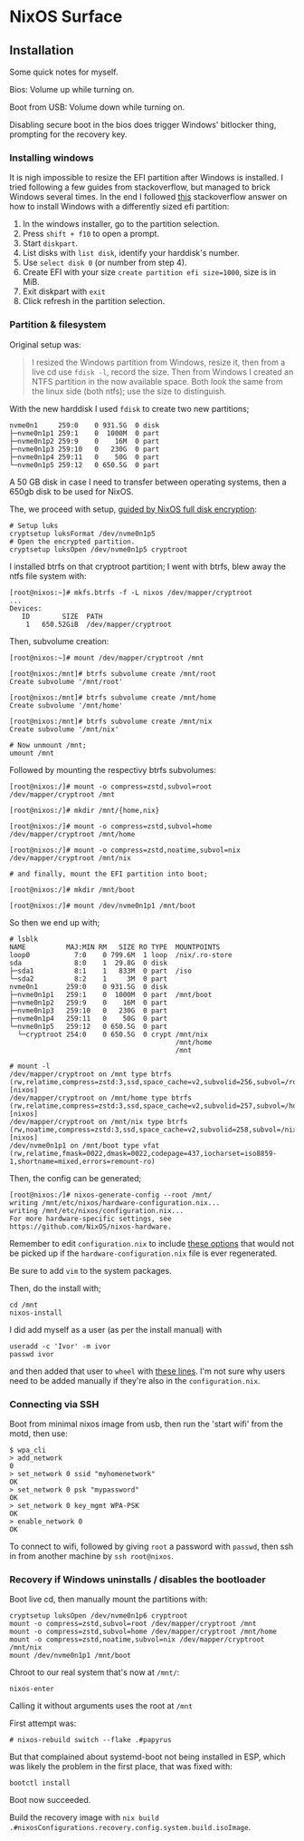 # NixOS Surface

## Installation

Some quick notes for myself.

Bios: Volume up while turning on.

Boot from USB: Volume down while turning on.

Disabling secure boot in the bios does trigger Windows' bitlocker thing, prompting for the recovery
key.

### Installing windows

It is nigh impossible to resize the EFI partition after Windows is installed. I tried following a few 
guides from stackoverflow, but managed to brick Windows several times. In the end I followed [this](https://superuser.com/a/1308330)
stackoverflow answer on how to install Windows with a differently sized efi partition:

1. In the windows installer, go to the partition selection.
2. Press `shift + f10` to open a prompt. 
3. Start `diskpart`.
4. List disks with `list disk`, identify your harddisk's number.
5. Use `select disk 0` (or number from step 4).
6. Create EFI with your size `create partition efi size=1000`, size is in MiB.
7. Exit diskpart with `exit`
8. Click refresh in the partition selection. 

### Partition & filesystem

Original setup was:

> I resized the Windows partition from Windows, resize it, then from a live cd use `fdisk -l`, record
the size. Then from Windows I created an NTFS partition in the now available space. Both look the
same from the linux side (both ntfs); use the size to distinguish.

With the new harddisk I used `fdisk` to create two new partitions;

```
nvme0n1     259:0    0 931.5G  0 disk 
├─nvme0n1p1 259:1    0  1000M  0 part 
├─nvme0n1p2 259:9    0    16M  0 part 
├─nvme0n1p3 259:10   0   230G  0 part 
├─nvme0n1p4 259:11   0    50G  0 part 
└─nvme0n1p5 259:12   0 650.5G  0 part 
```

A 50 GB disk in case I need to transfer between operating systems, then a 650gb disk
to be used for NixOS.

The, we proceed with setup, [guided by NixOS full disk encryption](https://nixos.wiki/wiki/Full_Disk_Encryption#zimbatm.27s_laptop_recommendation):


```
# Setup luks
cryptsetup luksFormat /dev/nvme0n1p5
# Open the encrypted partition.
cryptsetup luksOpen /dev/nvme0n1p5 cryptroot
```

I installed btrfs on that cryptroot partition;
I went with btrfs, blew away the ntfs file system with:
```
[root@nixos:~]# mkfs.btrfs -f -L nixos /dev/mapper/cryptroot
...
Devices:
   ID        SIZE  PATH
    1   650.52GiB  /dev/mapper/cryptroot
```

Then, subvolume creation:
```
[root@nixos:~]# mount /dev/mapper/cryptroot /mnt

[root@nixos:/mnt]# btrfs subvolume create /mnt/root
Create subvolume '/mnt/root'

[root@nixos:/mnt]# btrfs subvolume create /mnt/home
Create subvolume '/mnt/home'

[root@nixos:/mnt]# btrfs subvolume create /mnt/nix
Create subvolume '/mnt/nix'

# Now unmount /mnt;
umount /mnt

```

Followed by mounting the respectivy btrfs subvolumes:
```
[root@nixos:/]# mount -o compress=zstd,subvol=root /dev/mapper/cryptroot /mnt

[root@nixos:/]# mkdir /mnt/{home,nix}

[root@nixos:/]# mount -o compress=zstd,subvol=home /dev/mapper/cryptroot /mnt/home

[root@nixos:/]# mount -o compress=zstd,noatime,subvol=nix /dev/mapper/cryptroot /mnt/nix

# and finally, mount the EFI partition into boot;

[root@nixos:/]# mkdir /mnt/boot

[root@nixos:/]# mount /dev/nvme0n1p1 /mnt/boot
```

So then we end up with;
```
# lsblk
NAME          MAJ:MIN RM   SIZE RO TYPE  MOUNTPOINTS
loop0           7:0    0 799.6M  1 loop  /nix/.ro-store
sda             8:0    1  29.8G  0 disk  
├─sda1          8:1    1   833M  0 part  /iso
└─sda2          8:2    1     3M  0 part  
nvme0n1       259:0    0 931.5G  0 disk  
├─nvme0n1p1   259:1    0  1000M  0 part  /mnt/boot
├─nvme0n1p2   259:9    0    16M  0 part  
├─nvme0n1p3   259:10   0   230G  0 part  
├─nvme0n1p4   259:11   0    50G  0 part  
└─nvme0n1p5   259:12   0 650.5G  0 part  
  └─cryptroot 254:0    0 650.5G  0 crypt /mnt/nix
                                         /mnt/home
                                         /mnt

# mount -l
/dev/mapper/cryptroot on /mnt type btrfs (rw,relatime,compress=zstd:3,ssd,space_cache=v2,subvolid=256,subvol=/root) [nixos]
/dev/mapper/cryptroot on /mnt/home type btrfs (rw,relatime,compress=zstd:3,ssd,space_cache=v2,subvolid=257,subvol=/home) [nixos]
/dev/mapper/cryptroot on /mnt/nix type btrfs (rw,noatime,compress=zstd:3,ssd,space_cache=v2,subvolid=258,subvol=/nix) [nixos]
/dev/nvme0n1p1 on /mnt/boot type vfat (rw,relatime,fmask=0022,dmask=0022,codepage=437,iocharset=iso8859-1,shortname=mixed,errors=remount-ro)

```

Then, the config can be generated;
```
[root@nixos:/]# nixos-generate-config --root /mnt/
writing /mnt/etc/nixos/hardware-configuration.nix...
writing /mnt/etc/nixos/configuration.nix...
For more hardware-specific settings, see https://github.com/NixOS/nixos-hardware.
```

Remember to edit `configuration.nix` to include [these options](https://github.com/iwanders/nixos-surface/blob/f6381fc11bc01aea1f2c7a338a701a8364142b84/configuration.nix#L41-L45) that would not be picked up if the `hardware-configuration.nix` file is ever regenerated.

Be sure to add `vim` to the system packages.

Then, do the install with;
```
cd /mnt
nixos-install
```


I did add myself as a user (as per the install manual) with
```
useradd -c 'Ivor' -m ivor
passwd ivor
```
and then added that user to `wheel` with [these lines](https://github.com/iwanders/nixos-surface/blob/1390c857bdce481f25ad90bfe0f543bcf82ede7a/configuration.nix#L61-L69). I'm not sure
why users need to be added manually if they're also in the `configuration.nix`.

### Connecting via SSH

Boot from minimal nixos image from usb, then run the 'start wifi' from the motd, then use:

```
$ wpa_cli
> add_network
0
> set_network 0 ssid "myhomenetwork"
OK
> set_network 0 psk "mypassword"
OK
> set_network 0 key_mgmt WPA-PSK
OK
> enable_network 0
OK
```

To connect to wifi, followed by giving `root` a password with `passwd`, then ssh in from another
machine by `ssh root@nixos`.

### Recovery if Windows uninstalls / disables the bootloader
Boot live cd, then manually mount the partitions with:
```
cryptsetup luksOpen /dev/nvme0n1p6 cryptroot
mount -o compress=zstd,subvol=root /dev/mapper/cryptroot /mnt
mount -o compress=zstd,subvol=home /dev/mapper/cryptroot /mnt/home
mount -o compress=zstd,noatime,subvol=nix /dev/mapper/cryptroot /mnt/nix
mount /dev/nvme0n1p1 /mnt/boot
```

Chroot to our real system that's now at `/mnt/`:
```
nixos-enter
```
Calling it without arguments uses the root at `/mnt`

First attempt was:
```
# nixos-rebuild switch --flake .#papyrus
```
But that complained about systemd-boot not being installed in ESP, which
was likely the problem in the first place, that was fixed with:
```
bootctl install
```

Boot now succeeded.

Build the recovery image with `nix build .#nixosConfigurations.recovery.config.system.build.isoImage`.

